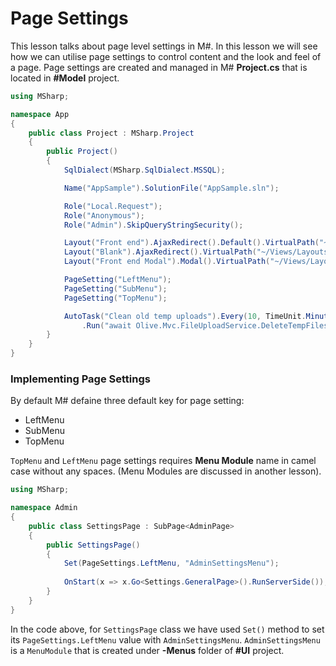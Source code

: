 # Page Settings

This lesson talks about page level settings in M#. In this lesson we will see how we can utilise page settings to control content and the look and feel of a page. Page settings are created and managed in M# **Project.cs** that is located in **#Model** project.

```C#
using MSharp;

namespace App
{
    public class Project : MSharp.Project
    {
        public Project()
        {
			SqlDialect(MSharp.SqlDialect.MSSQL);

            Name("AppSample").SolutionFile("AppSample.sln");

            Role("Local.Request");
            Role("Anonymous");
            Role("Admin").SkipQueryStringSecurity();

            Layout("Front end").AjaxRedirect().Default().VirtualPath("~/Views/Layouts/FrontEnd.cshtml");
            Layout("Blank").AjaxRedirect().VirtualPath("~/Views/Layouts/Blank.cshtml");
            Layout("Front end Modal").Modal().VirtualPath("~/Views/Layouts/FrontEnd.Modal.cshtml");

            PageSetting("LeftMenu");
            PageSetting("SubMenu");
            PageSetting("TopMenu");

            AutoTask("Clean old temp uploads").Every(10, TimeUnit.Minute)
                .Run("await Olive.Mvc.FileUploadService.DeleteTempFiles(olderThan: 1.Hours());");
        }
    }
}
```

### Implementing Page Settings

By default M# defaine three default key for page setting:
- LeftMenu
- SubMenu
- TopMenu

`TopMenu` and `LeftMenu` page settings requires **Menu Module** name in camel case without any spaces. (Menu Modules are discussed in another lesson).

```C#
using MSharp;

namespace Admin
{
    public class SettingsPage : SubPage<AdminPage>
    {
        public SettingsPage()
        {
            Set(PageSettings.LeftMenu, "AdminSettingsMenu");
            
            OnStart(x => x.Go<Settings.GeneralPage>().RunServerSide());
        }
    }
}
```

In the code above, for `SettingsPage` class we have used `Set()` method to set its `PageSettings.LeftMenu` value with `AdminSettingsMenu`. `AdminSettingsMenu` is a `MenuModule` that is created under **-Menus** folder of **#UI** project.